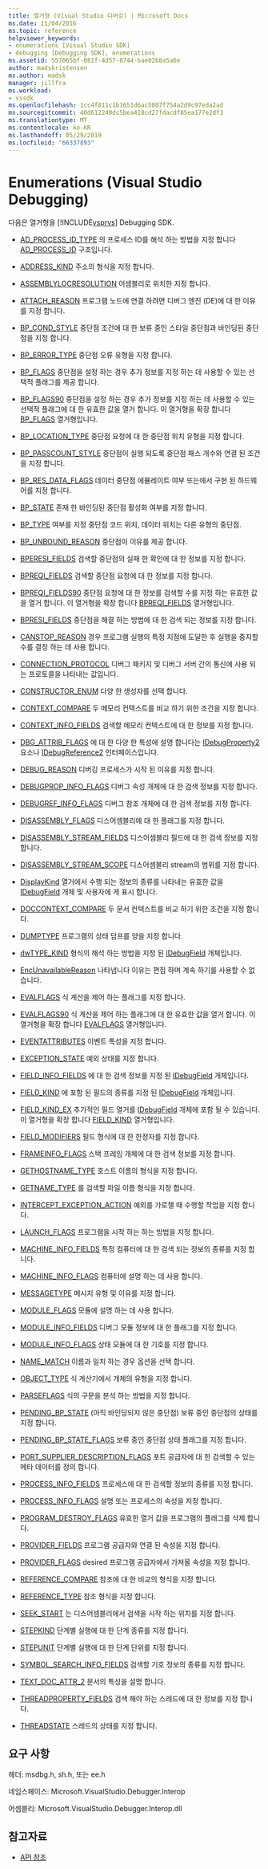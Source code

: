 ```yaml
---
title: 열거형 (Visual Studio 디버깅) | Microsoft Docs
ms.date: 11/04/2016
ms.topic: reference
helpviewer_keywords:
- enumerations [Visual Studio SDK]
- debugging [Debugging SDK], enumerations
ms.assetid: 557065bf-081f-4d57-8744-bae02b8a5a6e
author: madskristensen
ms.author: madsk
manager: jillfra
ms.workload:
- vssdk
ms.openlocfilehash: 1cc4f811c1b1651d6ac5807f754a2d9c97eda2ad
ms.sourcegitcommit: 40d612240dc5bea418cd27fdacdf85ea177e2df3
ms.translationtype: MT
ms.contentlocale: ko-KR
ms.lasthandoff: 05/29/2019
ms.locfileid: "66337893"
---
```

# <a name="enumerations-visual-studio-debugging"></a>Enumerations (Visual Studio Debugging)
다음은 열거형을 [!INCLUDE[vsprvs](../../../code-quality/includes/vsprvs_md.md)] Debugging SDK.

- [AD_PROCESS_ID_TYPE](../../../extensibility/debugger/reference/ad-process-id-type.md) 의 프로세스 ID를 해석 하는 방법을 지정 합니다 [AD_PROCESS_ID](../../../extensibility/debugger/reference/ad-process-id.md) 구조입니다.

- [ADDRESS_KIND](../../../extensibility/debugger/reference/address-kind.md) 주소의 형식을 지정 합니다.

- [ASSEMBLYLOCRESOLUTION](../../../extensibility/debugger/reference/assemblylocresolution.md) 어셈블리로 위치한 지정 합니다.

- [ATTACH_REASON](../../../extensibility/debugger/reference/attach-reason.md) 프로그램 노드에 연결 하려면 디버그 엔진 (DE)에 대 한 이유를 지정 합니다.

- [BP_COND_STYLE](../../../extensibility/debugger/reference/bp-cond-style.md) 중단점 조건에 대 한 보류 중인 스타일 중단점과 바인딩된 중단점을 지정 합니다.

- [BP_ERROR_TYPE](../../../extensibility/debugger/reference/bp-error-type.md) 중단점 오류 유형을 지정 합니다.

- [BP_FLAGS](../../../extensibility/debugger/reference/bp-flags.md) 중단점을 설정 하는 경우 추가 정보를 지정 하는 데 사용할 수 있는 선택적 플래그를 제공 합니다.

- [BP_FLAGS90](../../../extensibility/debugger/reference/bp-flags90.md) 중단점을 설정 하는 경우 추가 정보를 지정 하는 데 사용할 수 있는 선택적 플래그에 대 한 유효한 값을 열거 합니다. 이 열거형을 확장 합니다 [BP_FLAGS](../../../extensibility/debugger/reference/bp-flags.md) 열거형입니다.

- [BP_LOCATION_TYPE](../../../extensibility/debugger/reference/bp-location-type.md) 중단점 요청에 대 한 중단점 위치 유형을 지정 합니다.

- [BP_PASSCOUNT_STYLE](../../../extensibility/debugger/reference/bp-passcount-style.md) 중단점이 실행 되도록 중단점 패스 개수와 연결 된 조건을 지정 합니다.

- [BP_RES_DATA_FLAGS](../../../extensibility/debugger/reference/bp-res-data-flags.md) 데이터 중단점 에뮬레이트 여부 또는에서 구현 된 하드웨어를 지정 합니다.

- [BP_STATE](../../../extensibility/debugger/reference/bp-state.md) 존재 한 바인딩된 중단점 활성화 여부를 지정 합니다.

- [BP_TYPE](../../../extensibility/debugger/reference/bp-type.md) 여부를 지정 중단점 코드 위치, 데이터 위치는 다른 유형의 중단점.

- [BP_UNBOUND_REASON](../../../extensibility/debugger/reference/bp-unbound-reason.md) 중단점이 이유를 제공 합니다.

- [BPERESI_FIELDS](../../../extensibility/debugger/reference/bperesi-fields.md) 검색할 중단점의 실패 한 확인에 대 한 정보를 지정 합니다.

- [BPREQI_FIELDS](../../../extensibility/debugger/reference/bpreqi-fields.md) 검색할 중단점 요청에 대 한 정보를 지정 합니다.

- [BPREQI_FIELDS90](../../../extensibility/debugger/reference/bpreqi-fields90.md) 중단점 요청에 대 한 정보를 검색할 수를 지정 하는 유효한 값을 열거 합니다. 이 열거형을 확장 합니다 [BPREQI_FIELDS](../../../extensibility/debugger/reference/bpreqi-fields.md) 열거형입니다.

- [BPRESI_FIELDS](../../../extensibility/debugger/reference/bpresi-fields.md) 중단점을 해결 하는 방법에 대 한 검색 되는 정보를 지정 합니다.

- [CANSTOP_REASON](../../../extensibility/debugger/reference/canstop-reason.md) 경우 프로그램 실행의 특정 지점에 도달한 후 실행을 중지할 수를 결정 하는 데 사용 합니다.

- [CONNECTION_PROTOCOL](../../../extensibility/debugger/reference/connection-protocol.md) 디버그 패키지 및 디버그 서버 간의 통신에 사용 되는 프로토콜을 나타내는 값입니다.

- [CONSTRUCTOR_ENUM](../../../extensibility/debugger/reference/constructor-enum.md) 다양 한 생성자를 선택 합니다.

- [CONTEXT_COMPARE](../../../extensibility/debugger/reference/context-compare.md) 두 메모리 컨텍스트를 비교 하기 위한 조건을 지정 합니다.

- [CONTEXT_INFO_FIELDS](../../../extensibility/debugger/reference/context-info-fields.md) 검색할 메모리 컨텍스트에 대 한 정보를 지정 합니다.

- [DBG_ATTRIB_FLAGS](../../../extensibility/debugger/reference/dbg-attrib-flags.md) 에 대 한 다양 한 특성에 설명 합니다는 [IDebugProperty2](../../../extensibility/debugger/reference/idebugproperty2.md) 요소나 [IDebugReference2](../../../extensibility/debugger/reference/idebugreference2.md) 인터페이스입니다.

- [DEBUG_REASON](../../../extensibility/debugger/reference/debug-reason.md) 디버깅 프로세스가 시작 된 이유를 지정 합니다.

- [DEBUGPROP_INFO_FLAGS](../../../extensibility/debugger/reference/debugprop-info-flags.md) 디버그 속성 개체에 대 한 검색 정보를 지정 합니다.

- [DEBUGREF_INFO_FLAGS](../../../extensibility/debugger/reference/debugref-info-flags.md) 디버그 참조 개체에 대 한 검색 정보를 지정 합니다.

- [DISASSEMBLY_FLAGS](../../../extensibility/debugger/reference/disassembly-flags.md) 디스어셈블리에 대 한 플래그를 지정 합니다.

- [DISASSEMBLY_STREAM_FIELDS](../../../extensibility/debugger/reference/disassembly-stream-fields.md) 디스어셈블리 필드에 대 한 검색 정보를 지정 합니다.

- [DISASSEMBLY_STREAM_SCOPE](../../../extensibility/debugger/reference/disassembly-stream-scope.md) 디스어셈블리 stream의 범위를 지정 합니다.

- [DisplayKind](../../../extensibility/debugger/reference/displaykind.md) 열거에서 수행 되는 정보의 종류를 나타내는 유효한 값을 [IDebugField](../../../extensibility/debugger/reference/idebugfield.md) 개체 및 사용자에 게 표시 합니다.

- [DOCCONTEXT_COMPARE](../../../extensibility/debugger/reference/doccontext-compare.md) 두 문서 컨텍스트를 비교 하기 위한 조건을 지정 합니다.

- [DUMPTYPE](../../../extensibility/debugger/reference/dumptype.md) 프로그램의 상태 덤프를 양을 지정 합니다.

- [dwTYPE_KIND](../../../extensibility/debugger/reference/dwtype-kind.md) 형식의 해석 하는 방법을 지정 된 [IDebugField](../../../extensibility/debugger/reference/idebugfield.md) 개체입니다.

- [EncUnavailableReason](../../../extensibility/debugger/reference/encunavailablereason.md) 나타냅니다 이유는 편집 하며 계속 하기를 사용할 수 없습니다.

- [EVALFLAGS](../../../extensibility/debugger/reference/evalflags.md) 식 계산을 제어 하는 플래그를 지정 합니다.

- [EVALFLAGS90](../../../extensibility/debugger/reference/evalflags90.md) 식 계산을 제어 하는 플래그에 대 한 유효한 값을 열거 합니다. 이 열거형을 확장 합니다 [EVALFLAGS](../../../extensibility/debugger/reference/evalflags.md) 열거형입니다.

- [EVENTATTRIBUTES](../../../extensibility/debugger/reference/eventattributes.md) 이벤트 특성을 지정 합니다.

- [EXCEPTION_STATE](../../../extensibility/debugger/reference/exception-state.md) 예외 상태를 지정 합니다.

- [FIELD_INFO_FIELDS](../../../extensibility/debugger/reference/field-info-fields.md) 에 대 한 검색 정보를 지정 된 [IDebugField](../../../extensibility/debugger/reference/idebugfield.md) 개체입니다.

- [FIELD_KIND](../../../extensibility/debugger/reference/field-kind.md) 에 포함 된 필드의 종류를 지정 된 [IDebugField](../../../extensibility/debugger/reference/idebugfield.md) 개체입니다.

- [FIELD_KIND_EX](../../../extensibility/debugger/reference/field-kind-ex.md) 추가적인 필드 열거를 [IDebugField](../../../extensibility/debugger/reference/idebugfield.md) 개체에 포함 될 수 있습니다. 이 열거형을 확장 합니다 [FIELD_KIND](../../../extensibility/debugger/reference/field-kind.md) 열거형입니다.

- [FIELD_MODIFIERS](../../../extensibility/debugger/reference/field-modifiers.md) 필드 형식에 대 한 한정자를 지정 합니다.

- [FRAMEINFO_FLAGS](../../../extensibility/debugger/reference/frameinfo-flags.md) 스택 프레임 개체에 대 한 검색 정보를 지정 합니다.

- [GETHOSTNAME_TYPE](../../../extensibility/debugger/reference/gethostname-type.md) 호스트 이름의 형식을 지정 합니다.

- [GETNAME_TYPE](../../../extensibility/debugger/reference/getname-type.md) 를 검색할 파일 이름 형식을 지정 합니다.

- [INTERCEPT_EXCEPTION_ACTION](../../../extensibility/debugger/reference/intercept-exception-action.md) 예외를 가로챌 때 수행할 작업을 지정 합니다.

- [LAUNCH_FLAGS](../../../extensibility/debugger/reference/launch-flags.md) 프로그램을 시작 하는 하는 방법을 지정 합니다.

- [MACHINE_INFO_FIELDS](../../../extensibility/debugger/reference/machine-info-fields.md) 특정 컴퓨터에 대 한 검색 되는 정보의 종류를 지정 합니다.

- [MACHINE_INFO_FLAGS](../../../extensibility/debugger/reference/machine-info-flags.md) 컴퓨터에 설명 하는 데 사용 합니다.

- [MESSAGETYPE](../../../extensibility/debugger/reference/messagetype.md) 메시지 유형 및 이유를 지정 합니다.

- [MODULE_FLAGS](../../../extensibility/debugger/reference/module-flags.md) 모듈에 설명 하는 데 사용 합니다.

- [MODULE_INFO_FIELDS](../../../extensibility/debugger/reference/module-info-fields.md) 디버그 모듈 정보에 대 한 플래그를 지정 합니다.

- [MODULE_INFO_FLAGS](../../../extensibility/debugger/reference/module-info-flags.md) 상태 모듈에 대 한 기호를 지정 합니다.

- [NAME_MATCH](../../../extensibility/debugger/reference/name-match.md) 이름과 일치 하는 경우 옵션을 선택 합니다.

- [OBJECT_TYPE](../../../extensibility/debugger/reference/object-type.md) 식 계산기에서 개체의 유형을 지정 합니다.

- [PARSEFLAGS](../../../extensibility/debugger/reference/parseflags.md) 식의 구문을 분석 하는 방법을 지정 합니다.

- [PENDING_BP_STATE](../../../extensibility/debugger/reference/pending-bp-state.md) (아직 바인딩되지 않은 중단점) 보류 중인 중단점의 상태를 지정 합니다.

- [PENDING_BP_STATE_FLAGS](../../../extensibility/debugger/reference/pending-bp-state-flags.md) 보류 중인 중단점 상태 플래그를 지정 합니다.

- [PORT_SUPPLIER_DESCRIPTION_FLAGS](../../../extensibility/debugger/reference/port-supplier-description-flags.md) 포트 공급자에 대 한 검색할 수 있는 메타 데이터를 정의 합니다.

- [PROCESS_INFO_FIELDS](../../../extensibility/debugger/reference/process-info-fields.md) 프로세스에 대 한 검색할 정보의 종류를 지정 합니다.

- [PROCESS_INFO_FLAGS](../../../extensibility/debugger/reference/process-info-flags.md) 설명 또는 프로세스의 속성을 지정 합니다.

- [PROGRAM_DESTROY_FLAGS](../../../extensibility/debugger/reference/program-destroy-flags.md) 유효한 열거 값을 프로그램의 플래그를 삭제 합니다.

- [PROVIDER_FIELDS](../../../extensibility/debugger/reference/provider-fields.md) 프로그램 공급자와 연결 된 속성을 지정 합니다.

- [PROVIDER_FLAGS](../../../extensibility/debugger/reference/provider-flags.md) desired 프로그램 공급자에서 가져올 속성을 지정 합니다.

- [REFERENCE_COMPARE](../../../extensibility/debugger/reference/reference-compare.md) 참조에 대 한 비교의 형식을 지정 합니다.

- [REFERENCE_TYPE](../../../extensibility/debugger/reference/reference-type.md) 참조 형식을 지정 합니다.

- [SEEK_START](../../../extensibility/debugger/reference/seek-start.md) 는 디스어셈블리에서 검색을 시작 하는 위치를 지정 합니다.

- [STEPKIND](../../../extensibility/debugger/reference/stepkind.md) 단계별 실행에 대 한 단계 종류를 지정 합니다.

- [STEPUNIT](../../../extensibility/debugger/reference/stepunit.md) 단계별 실행에 대 한 단계 단위를 지정 합니다.

- [SYMBOL_SEARCH_INFO_FIELDS](../../../extensibility/debugger/reference/symbol-search-info-fields.md) 검색할 기호 정보의 종류를 지정 합니다.

- [TEXT_DOC_ATTR_2](../../../extensibility/debugger/reference/text-doc-attr-2.md) 문서의 특성을 설명 합니다.

- [THREADPROPERTY_FIELDS](../../../extensibility/debugger/reference/threadproperty-fields.md) 검색 해야 하는 스레드에 대 한 정보를 지정 합니다.

- [THREADSTATE](../../../extensibility/debugger/reference/threadstate.md) 스레드의 상태를 지정 합니다.

## <a name="requirements"></a>요구 사항
 헤더: msdbg.h, sh.h, 또는 ee.h

 네임스페이스: Microsoft.VisualStudio.Debugger.Interop

 어셈블리: Microsoft.VisualStudio.Debugger.Interop.dll

## <a name="see-also"></a>참고자료
- [API 참조](../../../extensibility/debugger/reference/api-reference-visual-studio-debugging.md)